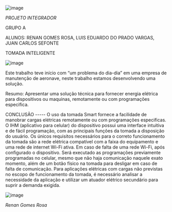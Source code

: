 ![image](https://user-images.githubusercontent.com/61891850/101522219-b1a82900-3965-11eb-8f70-70fd77a6d900.png)

*PROJETO INTEGRADOR*






GRUPO A







ALUNOS: RENAN GOMES ROSA, LUIS EDUARDO DO PRADO VARGAS, JUAN CARLOS SEFONTE




TOMADA INTELIGENTE















![image](https://user-images.githubusercontent.com/61891850/101522452-0186f000-3966-11eb-9d11-559d138988af.png)













Este trabalho teve início com “um problema do dia-dia” em uma empresa de manutenção de aeronave, neste trabalho estamos desenvolvendo uma solução.












Resumo: Apresentar uma solução técnica para fornecer energia elétrica para dispositivos ou maquinas, remotamente ou com programações especifica. 


CONCLUSÃO -----
O uso da tomada Smart fornece a facilidade de manobrar cargas elétricas remotamente ou com programações especificas. 
O IHM (aplicativo para celular) do dispositivo possui uma interface intuitiva e de fácil programação, com as principais funções da tomada a disposição do usuário.
Os únicos requisitos necessários para o correto funcionamento da tomada são a rede elétrica compatível com a faixa do equipamento e uma rede de internet Wi-Fi ativa.
Em caso de falta de uma rede Wi-Fi, após configurado o dispositivo. Será executado as programações previamente programadas no celular, mesmo que não haja comunicação naquele exato momento, além de um botão físico na tomada para desligar em caso de falta de comunicação.
Para aplicações elétricas com cargas não previstas no escopo de funcionamento da tomada, é necessário analisar a necessidade da aplicação e utilizar um atuador elétrico secundário para suprir a demanda exigida.





![image](https://user-images.githubusercontent.com/61891850/101522975-bc16f280-3966-11eb-9f8a-713a6310a6d3.png)





*Renan Gomes Rosa*
